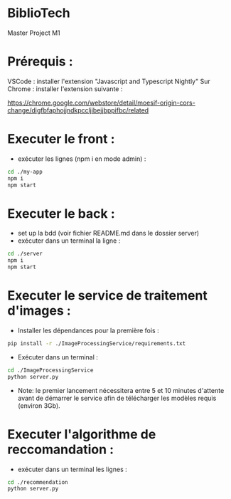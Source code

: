 # BiblioTech
Master Project M1

# Prérequis :
VSCode : installer l'extension "Javascript and Typescript Nightly"
Sur Chrome : installer l'extension suivante :

https://chrome.google.com/webstore/detail/moesif-origin-cors-change/digfbfaphojjndkpccljibejjbppifbc/related

# Executer le front :
- exécuter les lignes (npm i en mode admin) :
```zsh
cd ./my-app
npm i
npm start
```

# Executer le back :
- set up la bdd (voir fichier README.md dans le dossier server)
- exécuter dans un terminal la ligne :
```zsh
cd ./server
npm i
npm start
```

# Executer le service de traitement d'images :
- Installer les dépendances pour la première fois :
```zsh
pip install -r ./ImageProcessingService/requirements.txt
```
- Exécuter dans un terminal :
```zsh
cd ./ImageProcessingService
python server.py
```
- Note: le premier lancement nécessitera entre 5 et 10 minutes d'attente avant de démarrer le service afin de télécharger les modèles requis (environ 3Gb).

# Executer l'algorithme de reccomandation :
- exécuter dans un terminal les lignes :
```zsh
cd ./recommendation
python server.py
```
